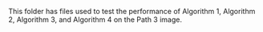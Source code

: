 This folder has files used to test the performance of Algorithm 1, Algorithm 2, Algorithm 3, and Algorithm 4 on the Path 3 image.
